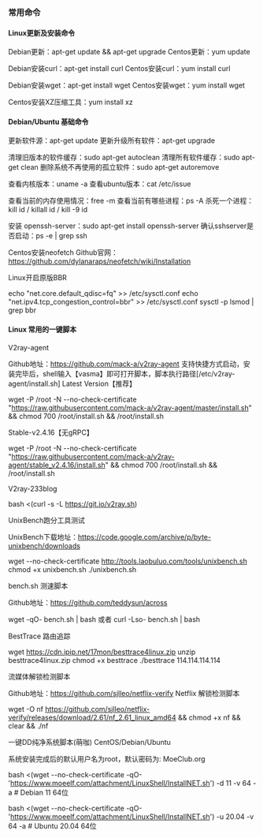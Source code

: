 ### 常用命令
#### Linux更新及安装命令

Debian更新：apt-get update && apt-get upgrade
Centos更新：yum update

Debian安装curl：apt-get install curl
Centos安装curl：yum install curl

Debian安装wget：apt-get install wget
Centos安装wget：yum install wget

Centos安装XZ压缩工具：yum install xz

#### Debian/Ubuntu 基础命令

更新软件源：apt-get update
更新升级所有软件：apt-get upgrade

清理旧版本的软件缓存：sudo apt-get autoclean
清理所有软件缓存：sudo apt-get clean
删除系统不再使用的孤立软件：sudo apt-get autoremove

查看内核版本：uname -a
查看ubuntu版本：cat /etc/issue

查看当前的内存使用情况：free -m
查看当前有哪些进程：ps -A
杀死一个进程：kill id / killall id / kill -9 id

安装 openssh-server：sudo apt-get install openssh-server
确认sshserver是否启动：ps -e | grep ssh

Centos安装neofetch
Github官网：https://github.com/dylanaraps/neofetch/wiki/Installation

Linux开启原版BBR

echo "net.core.default_qdisc=fq" >> /etc/sysctl.conf
echo "net.ipv4.tcp_congestion_control=bbr" >> /etc/sysctl.conf
sysctl -p
lsmod | grep bbr

#### Linux 常用的一键脚本
V2ray-agent

Github地址：https://github.com/mack-a/v2ray-agent
支持快捷方式启动，安装完毕后，shell输入【vasma】即可打开脚本，脚本执行路径[/etc/v2ray-agent/install.sh]
Latest Version【推荐】

wget -P /root -N --no-check-certificate "https://raw.githubusercontent.com/mack-a/v2ray-agent/master/install.sh" && chmod 700 /root/install.sh && /root/install.sh

Stable-v2.4.16【无gRPC】

wget -P /root -N --no-check-certificate "https://raw.githubusercontent.com/mack-a/v2ray-agent/stable_v2.4.16/install.sh" && chmod 700 /root/install.sh && /root/install.sh

V2ray-233blog

bash <(curl -s -L https://git.io/v2ray.sh)

UnixBench跑分工具测试

UnixBench下载地址：https://code.google.com/archive/p/byte-unixbench/downloads

wget --no-check-certificate http://tools.laobuluo.com/tools/unixbench.sh
chmod +x unixbench.sh
./unixbench.sh

bench.sh 测速脚本

Github地址：https://github.com/teddysun/across

wget -qO- bench.sh | bash
或者
curl -Lso- bench.sh | bash

BestTrace 路由追踪

wget https://cdn.ipip.net/17mon/besttrace4linux.zip
unzip besttrace4linux.zip
chmod +x besttrace
./besttrace 114.114.114.114

流媒体解锁检测脚本

Github地址：https://github.com/sjlleo/netflix-verify
Netflix 解锁检测脚本

wget -O nf https://github.com/sjlleo/netflix-verify/releases/download/2.61/nf_2.61_linux_amd64 && chmod +x nf && clear && ./nf

一键DD纯净系统脚本(萌咖) CentOS/Debian/Ubuntu

系统安装完成后的默认用户名为root，默认密码为: MoeClub.org

bash <(wget --no-check-certificate -qO- 'https://www.moeelf.com/attachment/LinuxShell/InstallNET.sh') -d 11 -v 64 -a # Debian 11 64位

bash <(wget --no-check-certificate -qO- 'https://www.moeelf.com/attachment/LinuxShell/InstallNET.sh') -u 20.04 -v 64 -a # Ubuntu 20.04 64位